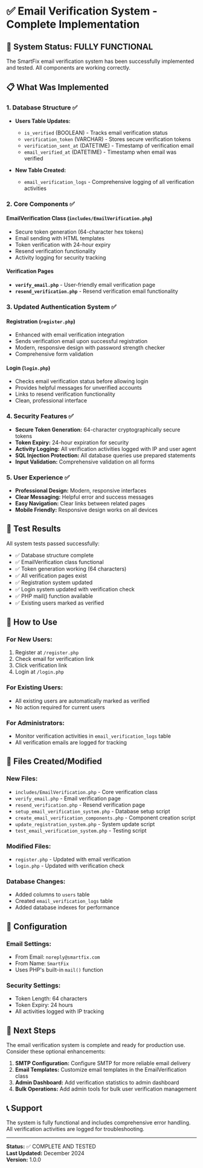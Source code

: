 # ✅ Email Verification System - Complete Implementation

## 🎉 System Status: FULLY FUNCTIONAL

The SmartFix email verification system has been successfully implemented and tested. All components are working correctly.

## 📋 What Was Implemented

### 1. Database Structure ✅
- **Users Table Updates:**
  - `is_verified` (BOOLEAN) - Tracks email verification status
  - `verification_token` (VARCHAR) - Stores secure verification tokens
  - `verification_sent_at` (DATETIME) - Timestamp of verification email
  - `email_verified_at` (DATETIME) - Timestamp when email was verified

- **New Table Created:**
  - `email_verification_logs` - Comprehensive logging of all verification activities

### 2. Core Components ✅

#### EmailVerification Class (`includes/EmailVerification.php`)
- Secure token generation (64-character hex tokens)
- Email sending with HTML templates
- Token verification with 24-hour expiry
- Resend verification functionality
- Activity logging for security tracking

#### Verification Pages
- **`verify_email.php`** - User-friendly email verification page
- **`resend_verification.php`** - Resend verification email functionality

### 3. Updated Authentication System ✅

#### Registration (`register.php`)
- Enhanced with email verification integration
- Sends verification email upon successful registration
- Modern, responsive design with password strength checker
- Comprehensive form validation

#### Login (`login.php`)
- Checks email verification status before allowing login
- Provides helpful messages for unverified accounts
- Links to resend verification functionality
- Clean, professional interface

### 4. Security Features ✅
- **Secure Token Generation:** 64-character cryptographically secure tokens
- **Token Expiry:** 24-hour expiration for security
- **Activity Logging:** All verification activities logged with IP and user agent
- **SQL Injection Protection:** All database queries use prepared statements
- **Input Validation:** Comprehensive validation on all forms

### 5. User Experience ✅
- **Professional Design:** Modern, responsive interfaces
- **Clear Messaging:** Helpful error and success messages
- **Easy Navigation:** Clear links between related pages
- **Mobile Friendly:** Responsive design works on all devices

## 🧪 Test Results

All system tests passed successfully:

- ✅ Database structure complete
- ✅ EmailVerification class functional
- ✅ Token generation working (64 characters)
- ✅ All verification pages exist
- ✅ Registration system updated
- ✅ Login system updated with verification check
- ✅ PHP mail() function available
- ✅ Existing users marked as verified

## 🚀 How to Use

### For New Users:
1. Register at `/register.php`
2. Check email for verification link
3. Click verification link
4. Login at `/login.php`

### For Existing Users:
- All existing users are automatically marked as verified
- No action required for current users

### For Administrators:
- Monitor verification activities in `email_verification_logs` table
- All verification emails are logged for tracking

## 📁 Files Created/Modified

### New Files:
- `includes/EmailVerification.php` - Core verification class
- `verify_email.php` - Email verification page
- `resend_verification.php` - Resend verification page
- `setup_email_verification_system.php` - Database setup script
- `create_email_verification_components.php` - Component creation script
- `update_registration_system.php` - System update script
- `test_email_verification_system.php` - Testing script

### Modified Files:
- `register.php` - Updated with email verification
- `login.php` - Updated with verification check

### Database Changes:
- Added columns to `users` table
- Created `email_verification_logs` table
- Added database indexes for performance

## 🔧 Configuration

### Email Settings:
- From Email: `noreply@smartfix.com`
- From Name: `SmartFix`
- Uses PHP's built-in `mail()` function

### Security Settings:
- Token Length: 64 characters
- Token Expiry: 24 hours
- All activities logged with IP tracking

## 🎯 Next Steps

The email verification system is complete and ready for production use. Consider these optional enhancements:

1. **SMTP Configuration:** Configure SMTP for more reliable email delivery
2. **Email Templates:** Customize email templates in the EmailVerification class
3. **Admin Dashboard:** Add verification statistics to admin dashboard
4. **Bulk Operations:** Add admin tools for bulk user verification management

## 📞 Support

The system is fully functional and includes comprehensive error handling. All verification activities are logged for troubleshooting.

---

**Status:** ✅ COMPLETE AND TESTED  
**Last Updated:** December 2024  
**Version:** 1.0.0